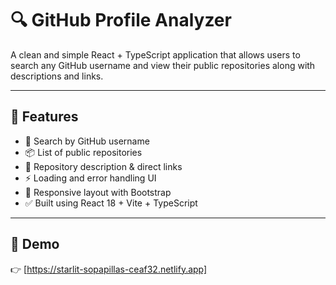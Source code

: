 # 🔍 GitHub Profile Analyzer

A clean and simple React + TypeScript application that allows users to search any GitHub username and view their public repositories along with descriptions and links.

---

## 🚀 Features

- 🔎 Search by GitHub username
- 📦 List of public repositories
- 📝 Repository description & direct links
- ⚡ Loading and error handling UI
- 💅 Responsive layout with Bootstrap
- ✅ Built using React 18 + Vite + TypeScript

---

## 📸 Demo

👉 [https://starlit-sopapillas-ceaf32.netlify.app]


